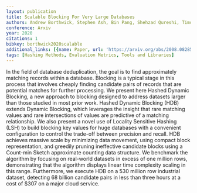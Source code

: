 ```yaml
---
layout: publication
title: Scalable Blocking For Very Large Databases
authors: Andrew Borthwick, Stephen Ash, Bin Pang, Shehzad Qureshi, Timothy Jones
conference: Arxiv
year: 2020
citations: 1
bibkey: borthwick2020scalable
additional_links: [{name: Paper, url: 'https://arxiv.org/abs/2008.08285'}]
tags: [Hashing Methods, Evaluation Metrics, Tools and Libraries]
---
```

In the field of database deduplication, the goal is to find approximately
matching records within a database. Blocking is a typical stage in this process
that involves cheaply finding candidate pairs of records that are potential
matches for further processing. We present here Hashed Dynamic Blocking, a new
approach to blocking designed to address datasets larger than those studied in
most prior work. Hashed Dynamic Blocking (HDB) extends Dynamic Blocking, which
leverages the insight that rare matching values and rare intersections of
values are predictive of a matching relationship. We also present a novel use
of Locality Sensitive Hashing (LSH) to build blocking key values for huge
databases with a convenient configuration to control the trade-off between
precision and recall. HDB achieves massive scale by minimizing data movement,
using compact block representation, and greedily pruning ineffective candidate
blocks using a Count-min Sketch approximate counting data structure. We
benchmark the algorithm by focusing on real-world datasets in excess of one
million rows, demonstrating that the algorithm displays linear time complexity
scaling in this range. Furthermore, we execute HDB on a 530 million row
industrial dataset, detecting 68 billion candidate pairs in less than three
hours at a cost of $307 on a major cloud service.